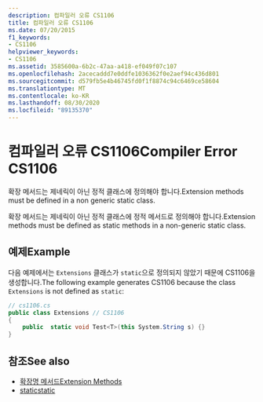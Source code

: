 ```yaml
---
description: 컴파일러 오류 CS1106
title: 컴파일러 오류 CS1106
ms.date: 07/20/2015
f1_keywords:
- CS1106
helpviewer_keywords:
- CS1106
ms.assetid: 3585600a-6b2c-47aa-a418-ef049f07c107
ms.openlocfilehash: 2acecaddd7e0ddfe1036362f0e2aef94c436d801
ms.sourcegitcommit: d579fb5e4b46745fd0f1f8874c94c6469ce58604
ms.translationtype: MT
ms.contentlocale: ko-KR
ms.lasthandoff: 08/30/2020
ms.locfileid: "89135370"
---
```

# <a name="compiler-error-cs1106"></a><span data-ttu-id="ef176-103">컴파일러 오류 CS1106</span><span class="sxs-lookup"><span data-stu-id="ef176-103">Compiler Error CS1106</span></span>
<span data-ttu-id="ef176-104">확장 메서드는 제네릭이 아닌 정적 클래스에 정의해야 합니다.</span><span class="sxs-lookup"><span data-stu-id="ef176-104">Extension methods must be defined in a non generic static class.</span></span>  
  
 <span data-ttu-id="ef176-105">확장 메서드는 제네릭이 아닌 정적 클래스에 정적 메서드로 정의해야 합니다.</span><span class="sxs-lookup"><span data-stu-id="ef176-105">Extension methods must be defined as static methods in a non-generic static class.</span></span>  
  
## <a name="example"></a><span data-ttu-id="ef176-106">예제</span><span class="sxs-lookup"><span data-stu-id="ef176-106">Example</span></span>  
 <span data-ttu-id="ef176-107">다음 예제에서는 `Extensions` 클래스가 `static`으로 정의되지 않았기 때문에 CS1106을 생성합니다.</span><span class="sxs-lookup"><span data-stu-id="ef176-107">The following example generates CS1106 because the class `Extensions` is not defined as `static`:</span></span>  
  
```csharp  
// cs1106.cs  
public class Extensions // CS1106  
{  
    public  static void Test<T>(this System.String s) {}  
}  
```  
  
## <a name="see-also"></a><span data-ttu-id="ef176-108">참조</span><span class="sxs-lookup"><span data-stu-id="ef176-108">See also</span></span>

- [<span data-ttu-id="ef176-109">확장명 메서드</span><span class="sxs-lookup"><span data-stu-id="ef176-109">Extension Methods</span></span>](../programming-guide/classes-and-structs/extension-methods.md)
- [<span data-ttu-id="ef176-110">static</span><span class="sxs-lookup"><span data-stu-id="ef176-110">static</span></span>](../language-reference/keywords/static.md)
